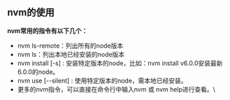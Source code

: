 ## nvm的使用

**nvm常用的指令有以下几个：**

- nvm ls-remote：列出所有的node版本
- nvm ls：列出本地已经安装的node版本
- nvm install [-s] <version> : 安装特定版本的node，比如：nvm install v6.0.0安装最新6.0.0的node。
- nvm use [--silent] <version> : 使用特定版本的node，需本地已经安装。
- 更多的nvm指令，可以直接在命令行中输入nvm 或 nvm help进行查看。\

